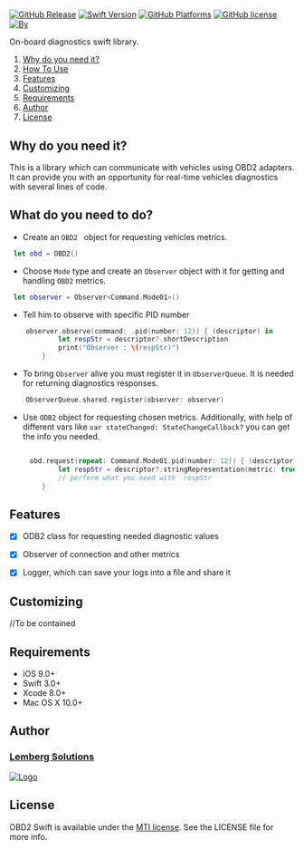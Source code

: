 
# 

[![GitHub Release](https://img.shields.io/badge/release-none-red.svg)](https://github.com/lemberg/obd2-swift-lib)
[![Swift Version](https://img.shields.io/badge/Swift-3.1%2B-orange.svg?style=flat)](http://cocoapods.org/pods/PermissionsService) 
[![GitHub Platforms](https://img.shields.io/badge/platform-ios%20%7C%20macos%20-brightgreen.svg)](https://github.com/lemberg/obd2-swift-lib)
[![GitHub license](https://img.shields.io/badge/license-MIT-lightgrey.svg)](https://github.com/lemberg/obd2-swift-lib/blob/dev/LICENSE) 
[![By](https://img.shields.io/badge/By-Lemberg%20Solutions%20Limited-blue.svg?style=flat)](http://cocoapods.org/pods/PermissionsService)

On-board diagnostics swift library. 

1. [Why do you need it?](https://github.com/lemberg/obd2-swift-lib#why-you-need-it)
1. [How To Use](https://github.com/lemberg/obd2-swift-lib#what-do-you-need-to-do)
1. [Features](https://github.com/lemberg/obd2-swift-lib#features)
1. [Customizing](https://github.com/lemberg/obd2-swift-lib#customizing) 
1. [Requirements](https://github.com/lemberg/obd2-swift-lib#requirements)
1. [Author](https://github.com/lemberg/obd2-swift-lib#author)
1. [License](https://github.com/lemberg/obd2-swift-lib#license)


## Why do you need it?

This is a library which can communicate with vehicles using OBD2 adapters. It can provide you with an opportunity for real-time vehicles diagnostics with several lines of code. 

## What do you need to do? 

- Create an `OBD2 ` object for requesting vehicles metrics. 

```swift
 let obd = OBD2()
```

- Choose `Mode` type and create an `Observer` object with it for getting and handling `OBD2` metrics.  

```swift
 let observer = Observer<Command.Mode01>()
```

- Tell him to observe with specific PID number 

```swift
    observer.observe(command: .pid(number: 12)) { (descriptor) in
            let respStr = descriptor?.shortDescription
            print("Observer : \(respStr)")
        }
```

- To bring `Observer` alive you must register it in `ObserverQueue`. It is needed for returning diagnostics responses.  

```swift
    ObserverQueue.shared.register(observer: observer)
```

-  Use `ODB2` object for requesting chosen metrics. Additionally, with help of different vars like `var stateChanged: StateChangeCallback?` you can get the info you needed. 

```swift

     obd.request(repeat: Command.Mode01.pid(number: 12)) { (descriptor) in
            let respStr = descriptor?.stringRepresentation(metric: true, rounded : true)
            // perform what you need with  respStr
        }

```


## Features

- [x] ODB2 class for requesting needed diagnostic values
- [x] Observer of connection and other metrics
- [x] Logger, which can save your logs into a file and share it


## Customizing
//To be contained 

## Requirements

- iOS 9.0+
- Swift 3.0+
- Xcode 8.0+
- Mac OS X 10.0+ 

## Author

### [Lemberg Solutions](http://lemberg.co.uk) 
[![Logo](http://lemberg.co.uk/sites/all/themes/lemberg/images/logo.png)](https://github.com/lemberg) 

## License

OBD2 Swift is available under the [MTI license](https://directory.fsf.org/wiki/License:MTI). See the LICENSE file for more info.

